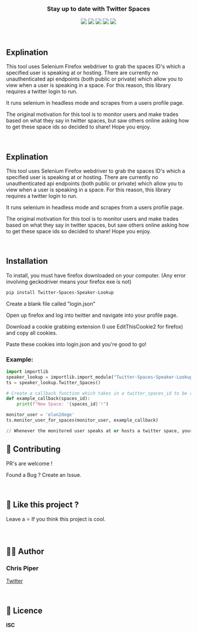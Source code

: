 <!-- tag line -->
<h3 align='center'> Stay up to date with Twitter Spaces </h3>

<!-- primary badges -------------------------------------->
<p align="center">
  <!-- version -->
  <img src='https://img.shields.io/pypi/v/Twitter-Spaces-Speaker-Lookup' />
  <!-- size -->
  <img src='https://img.shields.io/github/repo-size/chris0piper/Twitter-Spaces-Speaker-Lookup' />
  <!-- forks  -->
  <img src='https://img.shields.io/github/forks/chris0piper/Twitter-Spaces-Speaker-Lookup?style=social' />
  <!-- stars -->
  <img src='https://img.shields.io/github/stars/chris0piper?style=social' />
  <!-- languages -->
  <img src='https://img.shields.io/github/languages/top/chris0piper/Twitter-Spaces-Speaker-Lookup' />
</p>
<br/>

## Explination

This tool uses Selenium Firefox webdriver to grab the spaces ID's which a specified user is speaking at or hosting. There are currently no unauthenticated api endpoints (both public or private) which allow you to view when a user is speaking in a space. For this reason, this library requires a twitter login to run.

It runs selenium in headless mode and scrapes from a users profile page.

The original motivation for this tool is to monitor users and make trades based on what they say in twitter spaces, but saw others online asking how to get these space ids so decided to share! Hope you enjoy.

<br/>

## Explination

This tool uses Selenium Firefox webdriver to grab the spaces ID's which a specified user is speaking at or hosting. There are currently no unauthenticated api endpoints (both public or private) which allow you to view when a user is speaking in a space. For this reason, this library requires a twitter login to run.

It runs selenium in headless mode and scrapes from a users profile page.

The original motivation for this tool is to monitor users and make trades based on what they say in twitter spaces, but saw others online asking how to get these space ids so decided to share! Hope you enjoy.

<br/>

## Installation

To install, you must have firefox downloaded on your computer. (Any error involving geckodriver means your firefox exe is not)

```bash
pip install Twitter-Spaces-Speaker-Lookup
```

Create a blank file called "login.json"

Open up firefox and log into twitter and navigate into your profile page.

Download a cookie grabbing extension (I use EditThisCookie2 for firefox) and copy all cookies.

Paste these cookies into login.json and you're good to go!
<br/>



### Example:

```py
import importlib  
speaker_lookup = importlib.import_module("Twitter-Spaces-Speaker-Lookup.speaker_lookup")
ts = speaker_lookup.Twitter_Spaces()

# Create a callback function which takes in a twitter_spaces_id to be run for each space the target user joins or 
def example_callback(spaces_id):
    print(f"New Space: '{spaces_id}'!")

monitor_user = 'elon2doge'
ts.monitor_user_for_spaces(monitor_user, example_callback)

// Whenever the monitored user speaks at or hosts a twitter space, your callback function will be called.
```

## 💙 Contributing

PR's are welcome !

Found a Bug ? Create an Issue.

<br/>


## 💖 Like this project ?

Leave a ⭐ If you think this project is cool.

<br/>




## 👨‍💻 Author

### Chris Piper

[Twitter](https://twitter.com/elon2doge "Chris Piper")

<br/>




## 🍁 Licence

**ISC**